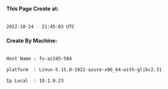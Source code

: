 
   
#### This Page Create at:

```bash

2022-10-24 - 21:45:03 UTC

```

#### Create By Machine:

```bash

Host Name : fv-az245-584

platform  : Linux-5.15.0-1022-azure-x86_64-with-glibc2.31

Ip Local  : 10.1.0.23

```

